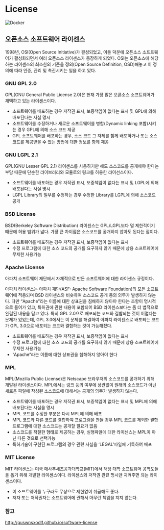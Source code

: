 # License

![Docker](https://www.mangboard.com/wp-content/uploads/mangboard/2017/04/07/F774_license.png)

## 오픈소스 소프트웨어 라이센스

1998년, OSI(Open Source Initiative)가 결성되었고,
이들 덕분에 오픈소스 소프트웨어가 활성화되면서 여러 오픈소스 라이센스가 등장하게 되었다.
OSI는 오픈소스에 해당하는 라이센스의 최소한의 기준을 정의(Open Source Definition, OSD)해놓고
이 정의에 따라 인증, 관리 및 촉진시키는 일을 하고 있다.

### GNU GPL 2.0

GPL(GNU General Public License 2.0)은 현재 가장 많은 오픈소스 소프트웨어가 채택하고 있는 라이센스이다.

- 소프트웨어를 배포하는 경우 저작권 표시, 보증책임이 없다는 표시 및 GPL에 의해 배포된다는 사실 명시
- 소프트웨어를 수정하거나 새로운 소프트웨어를 병합(Dynamic linking 포함)시키는 경우 GPL에 의해 소스 코드 제공
- GPL 소프트웨어를 배포하는 경우, 소스 코드 그 자체를 함께 배포하거나 또는 소스코드를 제공받을 수 있는 방법에 대한 정보를 함께 제공


### GNU LGPL 2.1

GPL(GNU Lesser GPL 2.1) 라이센스를 사용하기만 해도 소스코드를 공개해야 한다는 부담 때문에 단순한 라이브러리와 모듈로의 링크를 허용한 라이선스이다.

- 소프트웨어를 배포하는 경우 저작권 표시, 보증책임이 없다는 표시 및 LGPL에 의해 배포된다는 사실 명시
- LGPL Library의 일부를 수정하는 경우 수정한 Library를 LGPL에 의해 소스코드 공개

### BSD License

BSD(Berkeley Software Distribution) 라이센스는 GPL/LGPL보다 덜 제한적이기 때문에 허용 범위가 넓다.
가장 큰 차이점은 소스코드를 공개하지 않아도 된다는 점이다.
    
- 소프트웨어를 배포하는 경우 저작권 표시, 보증책임이 없다는 표시
- 수정 프로그램에 대한 소스 코드의 공개를 요구하지 않기 때문에 상용 소프트웨어에 무제한 사용가능

### Apache License

아파치 소프트웨어 재단에서 자체적으로 만든 소프트웨어에 대한 라이센스 규정이다.

아파치 라이센스는 아파치 재단(ASF: Apache Software Foundation)의 모든 소프트웨어에 적용되며
BSD 라이센스와 비슷하여 소스코드 공개 등의 의무가 발생하지 않는다.
다만 “Apache”라는 이름에 대한 상표권을 침해하지 않아야 한다는 조항이 명시적으로 들어가 있고,
특허권에 관한 내용이 포함되어 BSD 라이센스보다는 좀 더 법적으로 완결된 내용을 담고 있다.
특히 GPL 2.0으로 배포되는 코드와 결합되는 것이 어렵다는 문제가 었었는데,
GPL 3.0에서는 이 문제를 해결하여 아파치 라이센스로 배포되는 코드가 GPL 3.0으로 배포되는 코드와 결합하는 것이 가능해졌다.

- 소프트웨어를 배포하는 경우 저작권 표시, 보증책임이 없다는 표시
- 수정 프로그램에 대한 소스 코드의 공개를 요구하지 않기 때문에 상용 소프트웨어에 무제한 사용가능
- “Apache”라는 이름에 대한 상표권을 침해하지 않아야 한다

### MPL

MPL(Mozilla Public License)은 Netscape 브라우저의 소스코드를 공개하기 위해 개발된 라이센스이다.
MPL에서는 링크 등의 여부에 상관없이 원래의 소스코드가 아닌 새로운 파일에 작성된 소스코드에 대해서는 공개의 의무가 발생하지 않는다.
                           
- 소프트웨어를 배포하는 경우 저작권 표시, 보증책임이 없다는 표시 및 MPL에 의해 배포된다는 사실을 명시
- MPL 코드를 수정한 부분은 다시 MPL에 의해 배포
- MPL 코드와 다른 코드를 결합하여 프로그램을 만들 경우 MPL 코드를 제외한 결합 프로그램에 대한 소스코드는 공개할 필요가 없음
- 소스코드를 적절한 형태로 제공하는 경우, 실행파일에 대한 라이센스는 MPL이 아닌 다른 것으로 선택가능
- 특허기술이 구현된 프로그램의 경우 관련 사실을 ‘LEGAL’파일에 기록하여 배포

### MIT License

MIT 라이센스는 미국 매사추세츠공과대학교(MIT)에서 해당 대학 소프트웨어 공학도들을 돕기 위해 개발한 라이센스이다. 라이센스와 저작권 관련 명시만 지켜주면 되는 라이센스이다.

- 이 소프트웨어를 누구라도 무상으로 제한없이 취급해도 좋다.
- 저자 또는 저작권자는 소프트웨어에 관해서 아무런 책임을 지지 않는다.


### 참고

http://guswnsxodlf.github.io/software-license